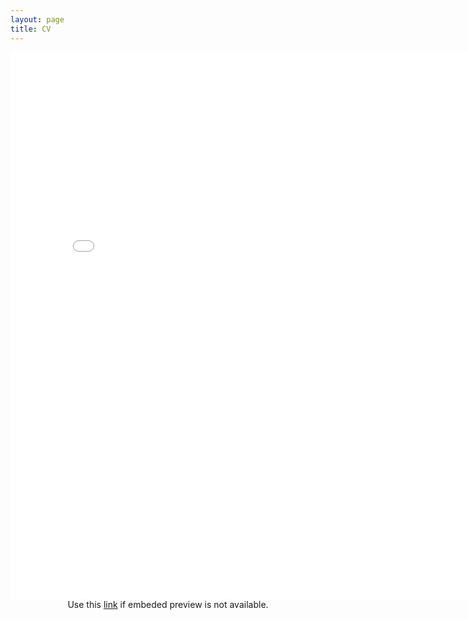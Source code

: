 ```yaml
---
layout: page
title: CV
---
```


<html>
<div class="pdfview">
<center>
    <embed src="/assets/CV_YatingZou.pdf" width="800" height="875" type="application/pdf">
    Use this <a href="/assets/CV_YatingZou.pdf">link</a> if embeded preview is not available.
</center>
</div>
</html>
